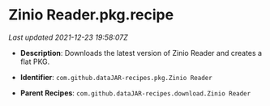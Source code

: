 # Zinio Reader.pkg.recipe

_Last updated 2021-12-23 19:58:07Z_

- **Description**: Downloads the latest version of Zinio Reader and creates a flat PKG.

- **Identifier**: `com.github.dataJAR-recipes.pkg.Zinio Reader`

- **Parent Recipes**: `com.github.dataJAR-recipes.download.Zinio Reader`